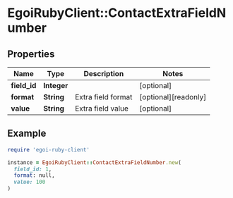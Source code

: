 # EgoiRubyClient::ContactExtraFieldNumber

## Properties

| Name | Type | Description | Notes |
| ---- | ---- | ----------- | ----- |
| **field_id** | **Integer** |  | [optional] |
| **format** | **String** | Extra field format | [optional][readonly] |
| **value** | **String** | Extra field value | [optional] |

## Example

```ruby
require 'egoi-ruby-client'

instance = EgoiRubyClient::ContactExtraFieldNumber.new(
  field_id: 1,
  format: null,
  value: 100
)
```

